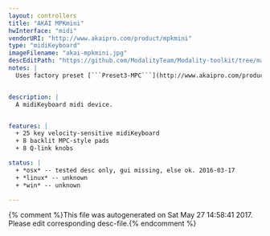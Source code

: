 ```yaml
---
layout: controllers
title: "AKAI MPKmini"
hwInterface: "midi"
vendorURI: "http://www.akaipro.com/product/mpkmini"
type: "midiKeyboard"
imageFilename: "akai-mpkmini.jpg"
descEditPath: "https://github.com/ModalityTeam/Modality-toolkit/tree/master/Modality/MKtlDescriptions//akai-mpkmini.desc.scd"
notes: |
  Uses factory preset [```Preset3-MPC```](http://www.akaipro.com/product/mpkmini#downloads)


description: |
  A midiKeyboard midi device.


features: |
  + 25 key velocity-sensitive midiKeyboard
  + 8 backlit MPC-style pads
  + 8 Q-link knobs

status: |
  + *osx* -- tested desc only, gui missing, else ok. 2016-03-17
  + *linux* -- unknown
  + *win* -- unknown

---
```

{% comment %}This file was autogenerated on Sat May 27 14:58:41 2017. Please edit corresponding desc-file.{% endcomment %}